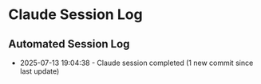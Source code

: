 # Claude Session Log


## Automated Session Log

- 2025-07-13 19:04:38 - Claude session completed (1 new commit since last update)
